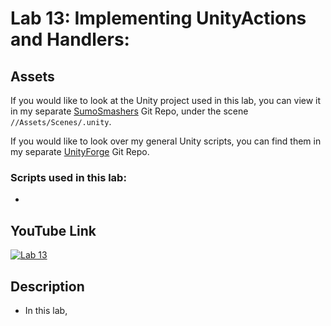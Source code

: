 ﻿# Lab 13: Implementing UnityActions and Handlers:

## Assets
If you would like to look at the Unity project used in this lab, you can view it in my separate [SumoSmashers](https://github.com/Azothyr/SumoSmashers) Git Repo, under the scene `//Assets/Scenes/.unity`.

If you would like to look over my general Unity scripts, you can find them in my separate [UnityForge](https://github.com/Azothyr/UnityForge) Git Repo.

### Scripts used in this lab:
- []()

## YouTube Link
[![Lab 13]()]()

## Description
- In this lab,